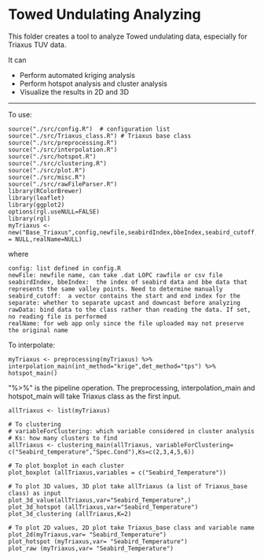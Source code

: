 # Towed Undulating Analyzing
	
This folder creates a tool to analyze Towed undulating data, especially for Triaxus TUV data.

It can 
* Perform automated kriging analysis
* Perform hotspot analysis and cluster analysis
* Visualize the results in 2D and 3D

---
To use:

	source("./src/config.R")  # configuration list
	source("./src/Triaxus_class.R") # Triaxus base class
	source("./src/preprocessing.R")
	source("./src/interpolation.R")
	source("./src/hotspot.R")
	source("./src/clustering.R")
	source("./src/plot.R")
	source("./src/misc.R")
	source("./src/rawFileParser.R")
	library(RColorBrewer)
	library(leaflet)
	library(ggplot2)
	options(rgl.useNULL=FALSE)
	library(rgl)
	myTriaxus <- new("Base_Triaxus",config,newfile,seabirdIndex,bbeIndex,seabird_cutoff,separate=config$separate,rawData = NULL,realName=NULL)
	
where 

	config: list defined in config.R
	newFile: newfile name, can take .dat LOPC rawfile or csv file
	seabirdIndex, bbeIndex:  the index of seabird data and bbe data that represents the same valley points. Need to determine manually 
	seabird_cutoff:  a vector contains the start and end index for the
	separate: whether to separate upcast and downcast before analyzing
	rawData: bind data to the class rather than reading the data. If set, no reading file is performed
	realName: for web app only since the file uploaded may not preserve the original name
	
To interpolate:

	myTriaxus <- preprocessing(myTriaxus) %>% interpolation_main(int_method="krige",det_method="tps") %>% hotspot_main() 
	
"%>%" is the pipeline operation. The preprocessing, interpolation_main and hotspot_main will take Triaxus class as the first input.


	allTriaxus <- list(myTriaxus)
	
	# To clustering
	# variableForClustering: which variable considered in cluster analysis
	# Ks: how many clusters to find
	allTriaxus <- clustering_main(allTriaxus, variableForClustering= c("Seabird_temperature","Spec.Cond"),Ks=c(2,3,4,5,6))
		
	# To plot boxplot in each cluster
	plot_boxplot (allTriaxus,variables = c("Seabird_Temperature"))
	
	# To plot 3D values, 3D plot take allTriaxus (a list of Triaxus_base class) as input
	plot_3d_value(allTriaxus,var="Seabird_Temperature",)
	plot_3d_hotspot (allTriaxus,var="Seabird_Temperature")
	plot_3d_clustering (allTriaxus,K=2)

	# To plot 2D values, 2D plot take Triaxus_base class and variable name
	plot_2d(myTriaxus,var= "Seabird_Temperature")
	plot_hotspot (myTriaxus,var= "Seabird_Temperature")
	plot_raw (myTriaxus,var= "Seabird_Temperature")
